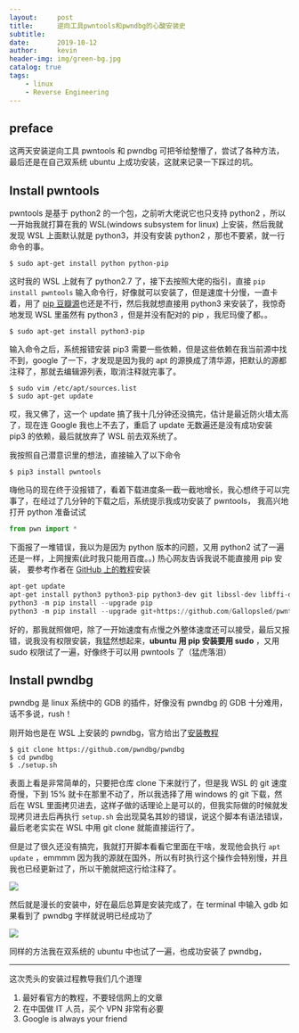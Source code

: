 ```yaml
---
layout:     post
title:      逆向工具pwntools和pwndbg的心酸安装史
subtitle:   
date:       2019-10-12
author:     kevin
header-img: img/green-bg.jpg
catalog: true
tags:
    - linux
    - Reverse Engineering
---
```


## preface

这两天安装逆向工具 pwntools 和 pwndbg 可把爷给整懵了，尝试了各种方法，最后还是在自己双系统 ubuntu 上成功安装，这就来记录一下踩过的坑。

## Install pwntools

pwntools 是基于 python2 的一个包，之前听大佬说它也只支持 python2 ，所以一开始我就打算在我的 WSL(windows subsystem for linux) 上安装，然后我就发现 WSL 上面默认就是 python3，并没有安装 python2 ，那也不要紧，就一行命令的事。

```shell
$ sudo apt-get install python python-pip
```

这时我的 WSL 上就有了 python2.7 了，接下去按照大佬的指引，直接 `pip install pwntools` 输入命令行，好像就可以安装了，但是速度十分慢，一直卡着，用了 [pip 豆瓣源](https://www.cnblogs.com/ZhangRuoXu/p/6370107.html)也还是不行，然后我就想直接用 python3 来安装了，我惊奇地发现 WSL 里虽然有 python3 ，但是并没有配对的 pip ，我尼玛傻了都。。

```shell
$ sudo apt-get install python3-pip
```

输入命令之后，系统报错安装 pip3 需要一些依赖，但是这些依赖在我当前源中找不到，google 了一下，才发现是因为我的 apt 的源换成了清华源，把默认的源都注释了，那就去编辑源列表，取消注释就完事了。

```shell
$ sudo vim /etc/apt/sources.list
$ sudo apt-get update
```

哎，我又佛了，这一个 update 搞了我十几分钟还没搞完，估计是最近防火墙太高了，现在连 Google 我也上不去了，重启了 update 无数遍还是没有成功安装 pip3 的依赖，最后就放弃了 WSL 前去双系统了。

我按照自己潜意识里的想法，直接输入了以下命令

```shell
$ pip3 install pwntools
```

嗨他马的现在终于没报错了，看着下载进度条一截一截地增长，我心想终于可以完事了，在经过了几分钟的下载之后，系统提示我成功安装了 pwntools， 我高兴地打开 python 准备试试

```python
from pwn import *
```

下面报了一堆错误，我以为是因为 python 版本的问题，又用 python2 试了一遍还是一样，上网搜索(此时我只能用百度。。) 热心网友告诉我说不能直接用 pip 安装， 要参考作者在 [GitHub 上的教程](https://github.com/Gallopsled/pwntools)安装

```python
apt-get update
apt-get install python3 python3-pip python3-dev git libssl-dev libffi-dev build-essential
python3 -m pip install --upgrade pip
python3 -m pip install --upgrade git+https://github.com/Gallopsled/pwntools.git@dev3
```

好的，那我就照做吧，除了一开始速度有点慢之外整体速度还可以接受，最后又报错，说我没有权限安装，我猛然想起来，**ubuntu 用 pip 安装要用 sudo** ，又用 sudo 权限试了一遍，好像终于可以用 pwntools 了（猛虎落泪）

## Install pwndbg
 
pwndbg 是 linux 系统中的 GDB 的插件，好像没有 pwndbg 的 GDB 十分难用，话不多说，rush！

刚开始也是在 WSL 上安装的 pwndbg，官方给出了[安装教程](https://github.com/pwndbg/pwndbg)

```shell
$ git clone https://github.com/pwndbg/pwndbg
$ cd pwndbg
$ ./setup.sh
```

表面上看是非常简单的，只要把仓库 clone 下来就行了，但是我 WSL 的 git 速度奇慢，下到 15% 就卡在那里不动了，所以我选择了用 windows 的 git 下载，然后在 WSL 里面拷贝进去，这样子做的话理论上是可以的，但我实际做的时候就发现拷贝进去后再执行 `setup.sh` 会出现莫名其妙的错误，说这个脚本有语法错误，最后老老实实在 WSL 中用 git clone 就能直接运行了。

但是过了很久还没有搞完，我就打开脚本看看它里面在干啥，发现他会执行 `apt update` ，emmmm 因为我的源就在国外，所以有时执行这个操作会特别慢，并且我也已经更新过了，所以干脆就把这行给注释了。

![](https://ae01.alicdn.com/kf/H790f811db5f34ce995249cff9af37c0dJ.png)

然后就是漫长的安装中，好在最后总算是安装完成了，在 terminal 中输入 gdb 如果看到了 pwndbg 字样就说明已经成功了

![](https://ae01.alicdn.com/kf/Hd7b7352a04ce43f198c6d61fcabd804bs.png)

同样的方法我在双系统的 ubuntu 中也试了一遍，也成功安装了 pwndbg，

---

这次秃头的安装过程教导我们几个道理
1. 最好看官方的教程，不要轻信网上的文章
2. 在中国做 IT 人员，买个 VPN 非常有必要
3. Google is always your friend
